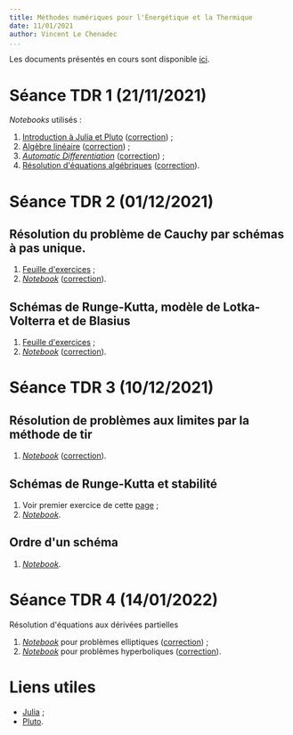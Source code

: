 ```yaml
---
title: Méthodes numériques pour l'Énergétique et la Thermique
date: 11/01/2021
author: Vincent Le Chenadec
...
```


Les documents présentés en cours sont disponible [ici](https://drive.google.com/drive/folders/1e_UG9Z_NhOAYl4QfcSyKJx7PBNobB9Ir?usp=sharing).

# Séance TDR 1 (21/11/2021)

*Notebooks* utilisés :

1. [Introduction à Julia et Pluto](notebook/intro.html) ([correction](solution/intro.html)) ;
1. [Algèbre linéaire](notebook/linalg.html) ([correction](solution/linalg.html)) ;
1. [*Automatic Differentiation*](notebook/ad.html) ([correction](solution/ad.html)) ;
1. [Résolution d'équations algébriques](notebook/algebraic.html) ([correction](solution/algebraic.html)).

# Séance TDR 2 (01/12/2021)

## Résolution du problème de Cauchy par schémas à pas unique.

1. [Feuille d'exercices](exercices/single-step.html) ;
1. [*Notebook*](notebook/cauchy.html) ([correction](solution/cauchy.html)).

## Schémas de Runge-Kutta, modèle de Lotka-Volterra et de Blasius

1. [Feuille d'exercices](exercices/rk-blasius.html) ;
1. [*Notebook*](notebook/lotka-blasius.html) ([correction](solution/lotka-blasius.html)).

# Séance TDR 3 (10/12/2021)

## Résolution de problèmes aux limites par la méthode de tir

1. [*Notebook*](notebook/shooting.html) ([correction](solution/shooting.html)).

## Schémas de Runge-Kutta et stabilité

1. Voir premier exercice de cette [page](exercices/rk-blasius.html) ;
1. [*Notebook*](notebook/stability.html).

## Ordre d'un schéma

1. [*Notebook*](notebook/accuracy.html).

# Séance TDR 4 (14/01/2022)

Résolution d'équations aux dérivées partielles

1. [*Notebook*](notebook/elliptic.html) pour problèmes elliptiques ([correction](solution/elliptic.html)) ;
1. [*Notebook*](notebook/hyperbolic.html) pour problèmes hyperboliques ([correction](solution/hyperbolic.html)).

# Liens utiles

* [Julia](https://julialang.org/) ;
* [Pluto](https://github.com/fonsp/Pluto.jl).

